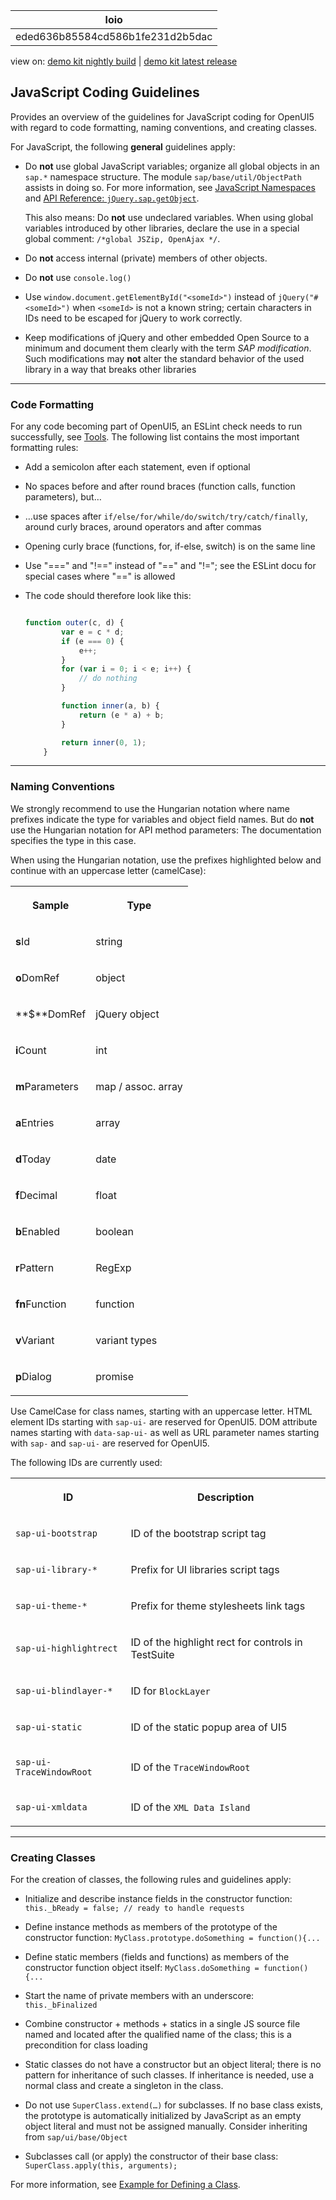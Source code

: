 <!-- loioeded636b85584cd586b1fe231d2b5dac -->

| loio |
| -----|
| eded636b85584cd586b1fe231d2b5dac |

<div id="loio">

view on: [demo kit nightly build](https://openui5nightly.hana.ondemand.com/#/topic/eded636b85584cd586b1fe231d2b5dac) | [demo kit latest release](https://openui5.hana.ondemand.com/#/topic/eded636b85584cd586b1fe231d2b5dac)</div>

## JavaScript Coding Guidelines

Provides an overview of the guidelines for JavaScript coding for OpenUI5 with regard to code formatting, naming conventions, and creating classes.

For JavaScript, the following **general** guidelines apply:

-   Do **not** use global JavaScript variables; organize all global objects in an `sap.*` namespace structure. The module `sap/base/util/ObjectPath` assists in doing so. For more information, see [JavaScript Namespaces](JavaScript_Namespaces_5a978fe.md) and [API Reference: `jQuery.sap.getObject`](https://openui5.hana.ondemand.com/#/api/jQuery.sap/methods/jQuery.sap.getObject). 

    This also means: Do **not** use undeclared variables. When using global variables introduced by other libraries, declare the use in a special global comment: `/*global JSZip, OpenAjax */`.

-   Do **not** access internal \(private\) members of other objects.

-   Do **not** use `console.log()`

-   Use `window.document.getElementById("<someId>")` instead of `jQuery("#<someId>")` when `<someId>` is not a known string; certain characters in IDs need to be escaped for jQuery to work correctly.

-   Keep modifications of jQuery and other embedded Open Source to a minimum and document them clearly with the term *SAP modification*. Such modifications may **not** alter the standard behavior of the used library in a way that breaks other libraries


***

### Code Formatting

For any code becoming part of OpenUI5, an ESLint check needs to run successfully, see [Tools](Tools_41de83f.md). The following list contains the most important formatting rules:

-   Add a semicolon after each statement, even if optional

-   No spaces before and after round braces \(function calls, function parameters\), but…

-   …use spaces after `if/else/for/while/do/switch/try/catch/finally`, around curly braces, around operators and after commas

-   Opening curly brace \(functions, for, if-else, switch\) is on the same line

-   Use "===" and "!==" instead of "==" and "!="; see the ESLint docu for special cases where "==" is allowed

-   The code should therefore look like this:

    ``` js
    
    function outer(c, d) {
            var e = c * d;
            if (e === 0) {
                e++;
            }
            for (var i = 0; i < e; i++) {
                // do nothing
            }
    
            function inner(a, b) {
                return (e * a) + b;
            }
    
            return inner(0, 1);
        }
    
    ```


***

### Naming Conventions

We strongly recommend to use the Hungarian notation where name prefixes indicate the type for variables and object field names. But do **not** use the Hungarian notation for API method parameters: The documentation specifies the type in this case.

When using the Hungarian notation, use the prefixes highlighted below and continue with an uppercase letter \(camelCase\):


<table>
<tr>
<th>

Sample



</th>
<th>

Type



</th>
</tr>
<tr>
<td>

**s**Id



</td>
<td>

string



</td>
</tr>
<tr>
<td>

**o**DomRef



</td>
<td>

object



</td>
</tr>
<tr>
<td>

**$**DomRef



</td>
<td>

jQuery object



</td>
</tr>
<tr>
<td>

**i**Count



</td>
<td>

int



</td>
</tr>
<tr>
<td>

**m**Parameters



</td>
<td>

map / assoc. array



</td>
</tr>
<tr>
<td>

**a**Entries



</td>
<td>

array



</td>
</tr>
<tr>
<td>

**d**Today



</td>
<td>

date



</td>
</tr>
<tr>
<td>

**f**Decimal



</td>
<td>

float



</td>
</tr>
<tr>
<td>

**b**Enabled



</td>
<td>

boolean



</td>
</tr>
<tr>
<td>

**r**Pattern



</td>
<td>

RegExp



</td>
</tr>
<tr>
<td>

**fn**Function



</td>
<td>

function



</td>
</tr>
<tr>
<td>

**v**Variant



</td>
<td>

variant types



</td>
</tr>
<tr>
<td>

**p**Dialog



</td>
<td>

promise



</td>
</tr>
</table>

Use CamelCase for class names, starting with an uppercase letter. HTML element IDs starting with `sap-ui-` are reserved for OpenUI5. DOM attribute names starting with `data-sap-ui-` as well as URL parameter names starting with `sap-` and `sap-ui-` are reserved for OpenUI5.

The following IDs are currently used:


<table>
<tr>
<th>

ID



</th>
<th>

Description



</th>
</tr>
<tr>
<td>

`sap-ui-bootstrap`



</td>
<td>

ID of the bootstrap script tag



</td>
</tr>
<tr>
<td>

`sap-ui-library-*`



</td>
<td>

Prefix for UI libraries script tags



</td>
</tr>
<tr>
<td>

`sap-ui-theme-*`



</td>
<td>

Prefix for theme stylesheets link tags



</td>
</tr>
<tr>
<td>

`sap-ui-highlightrect`



</td>
<td>

ID of the highlight rect for controls in TestSuite



</td>
</tr>
<tr>
<td>

`sap-ui-blindlayer-*`



</td>
<td>

ID for `BlockLayer`



</td>
</tr>
<tr>
<td>

`sap-ui-static`



</td>
<td>

ID of the static popup area of UI5



</td>
</tr>
<tr>
<td>

`sap-ui-TraceWindowRoot`



</td>
<td>

ID of the `TraceWindowRoot`



</td>
</tr>
<tr>
<td>

`sap-ui-xmldata`



</td>
<td>

ID of the `XML Data Island`



</td>
</tr>
</table>

***

### Creating Classes

For the creation of classes, the following rules and guidelines apply:

-   Initialize and describe instance fields in the constructor function: `this._bReady = false; // ready to handle requests`

-   Define instance methods as members of the prototype of the constructor function: `MyClass.prototype.doSomething = function(){...`

-   Define static members \(fields and functions\) as members of the constructor function object itself: `MyClass.doSomething = function(){...`

-   Start the name of private members with an underscore: `this._bFinalized`

-   Combine constructor + methods + statics in a single JS source file named and located after the qualified name of the class; this is a precondition for class loading

-   Static classes do not have a constructor but an object literal; there is no pattern for inheritance of such classes. If inheritance is needed, use a normal class and create a singleton in the class.

-   Do not use `SuperClass.extend(…)` for subclasses. If no base class exists, the prototype is automatically initialized by JavaScript as an empty object literal and must not be assigned manually. Consider inheriting from `sap/ui/base/Object`

-   Subclasses call \(or apply\) the constructor of their base class: `SuperClass.apply(this, arguments);`


For more information, see [Example for Defining a Class](Example_for_Defining_a_Class_f6fba4c.md).

